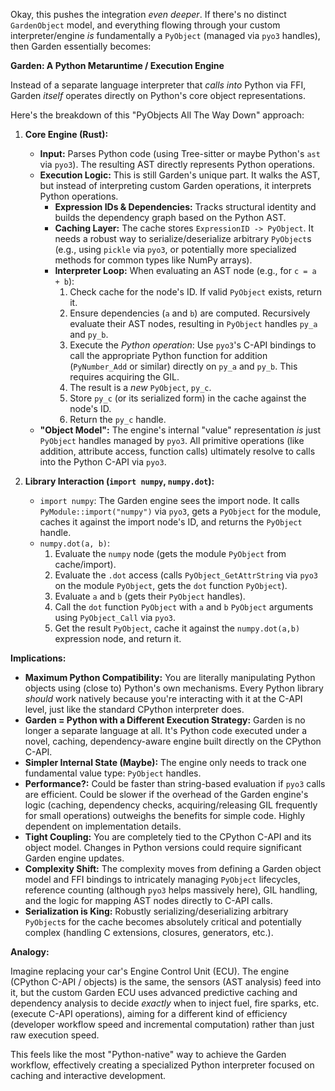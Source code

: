 Okay, this pushes the integration *even deeper*. If there's no distinct `GardenObject` model, and everything flowing through your custom interpreter/engine *is* fundamentally a `PyObject` (managed via `pyo3` handles), then Garden essentially becomes:

**Garden: A Python Metaruntime / Execution Engine**

Instead of a separate language interpreter that *calls into* Python via FFI, Garden *itself* operates directly on Python's core object representations.

Here's the breakdown of this "PyObjects All The Way Down" approach:

1.  **Core Engine (Rust):**
    *   **Input:** Parses Python code (using Tree-sitter or maybe Python's `ast` via `pyo3`). The resulting AST directly represents Python operations.
    *   **Execution Logic:** This is still Garden's unique part. It walks the AST, but instead of interpreting custom Garden operations, it interprets Python operations.
        *   **Expression IDs & Dependencies:** Tracks structural identity and builds the dependency graph based on the Python AST.
        *   **Caching Layer:** The cache stores `ExpressionID -> PyObject`. It needs a robust way to serialize/deserialize arbitrary `PyObject`s (e.g., using `pickle` via `pyo3`, or potentially more specialized methods for common types like NumPy arrays).
        *   **Interpreter Loop:** When evaluating an AST node (e.g., for `c = a + b`):
            1.  Check cache for the node's ID. If valid `PyObject` exists, return it.
            2.  Ensure dependencies (`a` and `b`) are computed. Recursively evaluate their AST nodes, resulting in `PyObject` handles `py_a` and `py_b`.
            3.  Execute the *Python operation*: Use `pyo3`'s C-API bindings to call the appropriate Python function for addition (`PyNumber_Add` or similar) directly on `py_a` and `py_b`. This requires acquiring the GIL.
            4.  The result is a *new* `PyObject`, `py_c`.
            5.  Store `py_c` (or its serialized form) in the cache against the node's ID.
            6.  Return the `py_c` handle.
    *   **"Object Model":** The engine's internal "value" representation *is* just `PyObject` handles managed by `pyo3`. All primitive operations (like addition, attribute access, function calls) ultimately resolve to calls into the Python C-API via `pyo3`.

2.  **Library Interaction (`import numpy`, `numpy.dot`):**
    *   `import numpy`: The Garden engine sees the import node. It calls `PyModule::import("numpy")` via `pyo3`, gets a `PyObject` for the module, caches it against the import node's ID, and returns the `PyObject` handle.
    *   `numpy.dot(a, b)`:
        1.  Evaluate the `numpy` node (gets the module `PyObject` from cache/import).
        2.  Evaluate the `.dot` access (calls `PyObject_GetAttrString` via `pyo3` on the module `PyObject`, gets the `dot` function `PyObject`).
        3.  Evaluate `a` and `b` (gets their `PyObject` handles).
        4.  Call the `dot` function `PyObject` with `a` and `b` `PyObject` arguments using `PyObject_Call` via `pyo3`.
        5.  Get the result `PyObject`, cache it against the `numpy.dot(a,b)` expression node, and return it.

**Implications:**

*   **Maximum Python Compatibility:** You are literally manipulating Python objects using (close to) Python's own mechanisms. Every Python library *should* work natively because you're interacting with it at the C-API level, just like the standard CPython interpreter does.
*   **Garden = Python with a Different Execution Strategy:** Garden is no longer a separate language at all. It's Python code executed under a novel, caching, dependency-aware engine built directly on the CPython C-API.
*   **Simpler Internal State (Maybe):** The engine only needs to track one fundamental value type: `PyObject` handles.
*   **Performance?:** Could be faster than string-based evaluation if `pyo3` calls are efficient. Could be slower if the overhead of the Garden engine's logic (caching, dependency checks, acquiring/releasing GIL frequently for small operations) outweighs the benefits for simple code. Highly dependent on implementation details.
*   **Tight Coupling:** You are completely tied to the CPython C-API and its object model. Changes in Python versions could require significant Garden engine updates.
*   **Complexity Shift:** The complexity moves from defining a Garden object model and FFI bindings to intricately managing `PyObject` lifecycles, reference counting (although `pyo3` helps massively here), GIL handling, and the logic for mapping AST nodes directly to C-API calls.
*   **Serialization is King:** Robustly serializing/deserializing arbitrary `PyObject`s for the cache becomes absolutely critical and potentially complex (handling C extensions, closures, generators, etc.).

**Analogy:**

Imagine replacing your car's Engine Control Unit (ECU). The engine (CPython C-API / objects) is the same, the sensors (AST analysis) feed into it, but the custom Garden ECU uses advanced predictive caching and dependency analysis to decide *exactly* when to inject fuel, fire sparks, etc. (execute C-API operations), aiming for a different kind of efficiency (developer workflow speed and incremental computation) rather than just raw execution speed.

This feels like the most "Python-native" way to achieve the Garden workflow, effectively creating a specialized Python interpreter focused on caching and interactive development.
